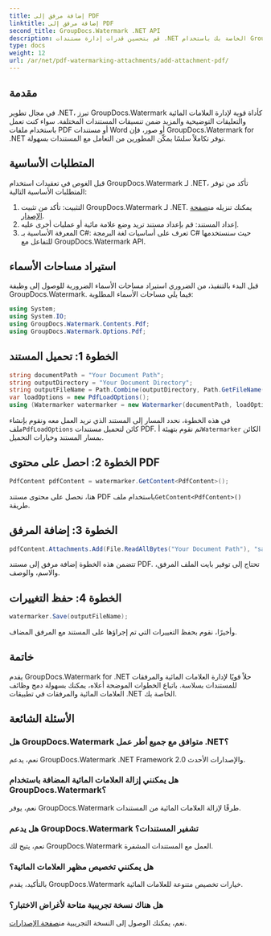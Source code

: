```yaml
---
title: إضافة مرفق إلى PDF
linktitle: إضافة مرفق إلى PDF
second_title: GroupDocs.Watermark .NET API
description: قم بتحسين قدرات إدارة مستندات .NET الخاصة بك باستخدام GroupDocs.Watermark لوضع العلامات المائية ومعالجة المرفقات بشكل سلس.
type: docs
weight: 12
url: /ar/net/pdf-watermarking-attachments/add-attachment-pdf/
---
```

## مقدمة
في مجال تطوير .NET، تبرز GroupDocs.Watermark كأداة قوية لإدارة العلامات المائية والتعليقات التوضيحية والمزيد ضمن تنسيقات المستندات المختلفة. سواء كنت تعمل باستخدام ملفات PDF أو مستندات Word أو صور، فإن GroupDocs.Watermark for .NET توفر تكاملاً سلسًا يمكّن المطورين من التعامل مع المستندات بسهولة.
## المتطلبات الأساسية
قبل الغوص في تعقيدات استخدام GroupDocs.Watermark لـ .NET، تأكد من توفر المتطلبات الأساسية التالية:
1.  التثبيت: تأكد من تثبيت GroupDocs.Watermark لـ .NET. يمكنك تنزيله من[صفحة الإصدار](https://releases.groupdocs.com/Watermark/net/).
2. إعداد المستند: قم بإعداد مستند تريد وضع علامة مائية أو عمليات أخرى عليه.
3. المعرفة الأساسية بـ C#: تعرف على أساسيات لغة البرمجة C# حيث سنستخدمها للتفاعل مع GroupDocs.Watermark API.

## استيراد مساحات الأسماء
قبل البدء بالتنفيذ، من الضروري استيراد مساحات الأسماء الضرورية للوصول إلى وظيفة GroupDocs.Watermark. فيما يلي مساحات الأسماء المطلوبة:
```csharp
using System;
using System.IO;
using GroupDocs.Watermark.Contents.Pdf;
using GroupDocs.Watermark.Options.Pdf;
```
## الخطوة 1: تحميل المستند
```csharp
string documentPath = "Your Document Path";
string outputDirectory = "Your Document Directory";
string outputFileName = Path.Combine(outputDirectory, Path.GetFileName(documentPath));
var loadOptions = new PdfLoadOptions();
using (Watermarker watermarker = new Watermarker(documentPath, loadOptions))
```
 في هذه الخطوة، نحدد المسار إلى المستند الذي نريد العمل معه ونقوم بإنشاء ملف`PdfLoadOptions` كائن لتحميل مستندات PDF. ثم نقوم بتهيئة أ`Watermarker` الكائن بمسار المستند وخيارات التحميل.
## الخطوة 2: احصل على محتوى PDF
```csharp
PdfContent pdfContent = watermarker.GetContent<PdfContent>();
```
 هنا، نحصل على محتوى مستند PDF باستخدام ملف`GetContent<PdfContent>()` طريقة.
## الخطوة 3: إضافة المرفق
```csharp
pdfContent.Attachments.Add(File.ReadAllBytes("Your Document Path"), "sample doc", "sample doc as attachment");
```
تتضمن هذه الخطوة إضافة مرفق إلى مستند PDF. تحتاج إلى توفير بايت الملف المرفق، والاسم، والوصف.
## الخطوة 4: حفظ التغييرات
```csharp
watermarker.Save(outputFileName);
```
وأخيرًا، نقوم بحفظ التغييرات التي تم إجراؤها على المستند مع المرفق المضاف.

## خاتمة
يقدم GroupDocs.Watermark for .NET حلاً قويًا لإدارة العلامات المائية والمرفقات للمستندات بسلاسة. باتباع الخطوات الموضحة أعلاه، يمكنك بسهولة دمج وظائف العلامات المائية والمرفقات في تطبيقات .NET الخاصة بك.
## الأسئلة الشائعة
### هل GroupDocs.Watermark متوافق مع جميع أطر عمل .NET؟
نعم، يدعم GroupDocs.Watermark .NET Framework 2.0 والإصدارات الأحدث.
### هل يمكنني إزالة العلامات المائية المضافة باستخدام GroupDocs.Watermark؟
نعم، يوفر GroupDocs.Watermark طرقًا لإزالة العلامات المائية من المستندات.
### هل يدعم GroupDocs.Watermark تشفير المستندات؟
نعم، يتيح لك GroupDocs.Watermark العمل مع المستندات المشفرة.
### هل يمكنني تخصيص مظهر العلامات المائية؟
بالتأكيد، يقدم GroupDocs.Watermark خيارات تخصيص متنوعة للعلامات المائية.
### هل هناك نسخة تجريبية متاحة لأغراض الاختبار؟
 نعم، يمكنك الوصول إلى النسخة التجريبية من[صفحة الإصدارات](https://releases.groupdocs.com/).